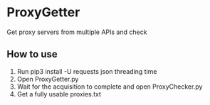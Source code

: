 # ProxyGetter
Get proxy servers from multiple APIs and check

## How to use
1. Run pip3 install -U requests json threading time
2. Open ProxyGetter.py
3. Wait for the acquisition to complete and open ProxyChecker.py
4. Get a fully usable proxies.txt
